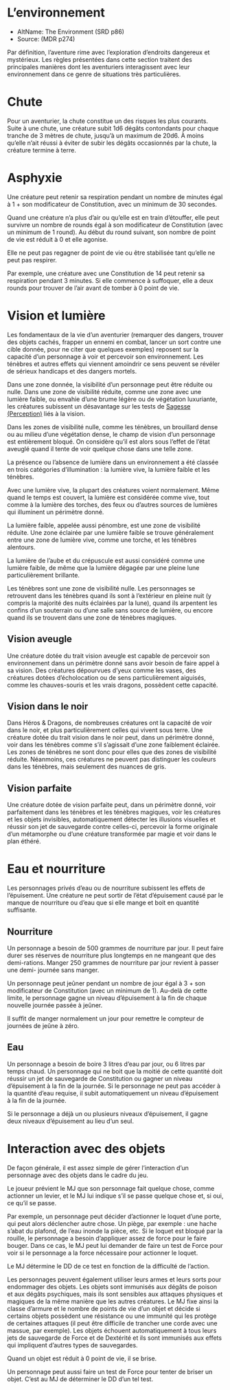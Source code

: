 
[][Items]

# L’environnement

- AltName: The Environment (SRD p86)
- Source: (MDR p274)

Par définition, l’aventure rime avec l’exploration d’endroits dangereux et mystérieux. Les règles présentées dans cette section traitent des principales manières dont les aventuriers interagissent avec leur environnement dans ce genre de situations très particulières.

[][Generic]

# Chute

Pour un aventurier, la chute constitue un des risques les plus courants. Suite à une chute, une créature subit 1d6 dégâts contondants pour chaque tranche de 3 mètres de chute, jusqu’à un maximum de 20d6. À moins qu’elle n’ait réussi à éviter de subir les dégâts occasionnés par la chute, la créature termine à terre.

[][Generic]

# Asphyxie

Une créature peut retenir sa respiration pendant un nombre de minutes égal à 1 + son modificateur de Constitution, avec un minimum de 30 secondes.

Quand une créature n’a plus d’air ou qu’elle est en train d’étouffer, elle peut survivre un nombre de rounds égal à son modificateur de Constitution (avec un minimum de 1 round). Au début du round suivant, son nombre de point de vie est réduit à 0 et elle agonise.

Elle ne peut pas regagner de point de vie ou être stabilisée tant qu’elle ne peut pas respirer.

Par exemple, une créature avec une Constitution de 14 peut retenir sa respiration pendant 3 minutes. Si elle commence à suffoquer, elle a deux rounds pour trouver de l’air avant de tomber à 0 point de vie.

[][Generic]

# Vision et lumière

Les fondamentaux de la vie d’un aventurier (remarquer des dangers, trouver des objets cachés, frapper un ennemi en combat, lancer un sort contre une cible donnée, pour ne citer que quelques exemples) reposent sur la capacité d’un personnage à voir et percevoir son environnement. Les ténèbres et autres effets qui viennent amoindrir ce sens peuvent se révéler de sérieux handicaps et des dangers mortels.

Dans une zone donnée, la visibilité d’un personnage peut être réduite ou nulle. Dans une zone de visibilité réduite, comme une zone avec une lumière faible, ou envahie d’une brume légère ou de végétation luxuriante, les créatures subissent un désavantage sur les tests de [Sagesse (Perception)] liés à la vision.

Dans les zones de visibilité nulle, comme les ténèbres, un brouillard dense ou au milieu d’une végétation dense, le champ de vision d’un personnage est entièrement bloqué. On considère qu’il est alors sous l’effet de l’état aveuglé quand il tente de voir quelque chose dans une telle zone.

La présence ou l’absence de lumière dans un environnement a été classée en trois catégories d’illumination : la lumière vive, la lumière faible et les ténèbres.

Avec une lumière vive, la plupart des créatures voient normalement. Même quand le temps est couvert, la lumière est considérée comme vive, tout comme à la lumière des torches, des feux ou d’autres sources de lumières qui illuminent un périmètre donné.

La lumière faible, appelée aussi pénombre, est une zone de visibilité réduite. Une zone éclairée par une lumière faible se trouve généralement entre une zone de lumière vive, comme une torche, et les ténèbres alentours.

La lumière de l’aube et du crépuscule est aussi considéré comme une lumière faible, de même que la lumière dégagée par une pleine lune particulièrement brillante.

Les ténèbres sont une zone de visibilité nulle. Les personnages se retrouvent dans les ténèbres quand ils sont à l’extérieur en pleine nuit (y compris la majorité des nuits éclairées par la lune), quand ils arpentent les confins d’un souterrain ou d’une salle sans source de lumière, ou encore quand ils se trouvent dans une zone de ténèbres magiques.

[][Generic]

## Vision aveugle

Une créature dotée du trait vision aveugle est capable de percevoir son environnement dans un périmètre donné sans avoir besoin de faire appel à sa vision. Des créatures dépourvues d’yeux comme les vases, des créatures dotées d’écholocation ou de sens particulièrement aiguisés, comme les chauves-souris et les vrais dragons, possèdent cette capacité.

[][Generic]

## Vision dans le noir

Dans Héros & Dragons, de nombreuses créatures ont la capacité de voir dans le noir, et plus particulièrement celles qui vivent sous terre. Une créature dotée du trait vision dans le noir peut, dans un périmètre donné, voir dans les ténèbres comme s’il s’agissait d’une zone faiblement éclairée. Les zones de ténèbres ne sont donc pour elles que des zones de visibilité réduite. Néanmoins, ces créatures ne peuvent pas distinguer les couleurs dans les ténèbres, mais seulement des nuances de gris.

[][Generic]

## Vision parfaite

Une créature dotée de vision parfaite peut, dans un périmètre donné, voir parfaitement dans les ténèbres et les ténèbres magiques, voir les créatures et les objets invisibles, automatiquement détecter les illusions visuelles et réussir son jet de sauvegarde contre celles-ci, percevoir la forme originale d’un métamorphe ou d’une créature transformée par magie et voir dans le plan éthéré.

[][Generic]

# Eau et nourriture

Les personnages privés d’eau ou de nourriture subissent les effets de l’épuisement. Une créature ne peut sortir de l’état d’épuisement causé par le manque de nourriture ou d’eau que si elle mange et boit en quantité suffisante.

[][Generic]

## Nourriture

Un personnage a besoin de 500 grammes de nourriture par jour. Il peut faire durer ses réserves de nourriture plus longtemps en ne mangeant que des demi-rations. Manger 250 grammes de nourriture par jour revient à passer une demi- journée sans manger.

Un personnage peut jeûner pendant un nombre de jour égal à 3 + son modificateur de Constitution (avec un minimum de 1). Au-delà de cette limite, le personnage gagne un niveau d’épuisement à la fin de chaque nouvelle journée passée à jeûner.

Il suffit de manger normalement un jour pour remettre le compteur de journées de jeûne à zéro.

[][Generic]

## Eau

Un personnage a besoin de boire 3 litres d’eau par jour, ou 6 litres par temps chaud. Un personnage qui ne boit que la moitié de cette quantité doit réussir un jet de sauvegarde de Constitution ou gagner un niveau d’épuisement à la fin de la journée. Si le personnage ne peut pas accéder à la quantité d’eau requise, il subit automatiquement un niveau d’épuisement à la fin de la journée.

Si le personnage a déjà un ou plusieurs niveaux d’épuisement, il gagne deux niveaux d’épuisement au lieu d’un seul.

[][Generic]

# Interaction avec des objets

De façon générale, il est assez simple de gérer l’interaction d’un personnage avec des objets dans le cadre du jeu.

Le joueur prévient le MJ que son personnage fait quelque chose, comme actionner un levier, et le MJ lui indique s’il se passe quelque chose et, si oui, ce qu’il se passe.

Par exemple, un personnage peut décider d’actionner le loquet d’une porte, qui peut alors déclencher autre chose. Un piège, par exemple : une hache s’abat du plafond, de l’eau inonde la pièce, etc. Si le loquet est bloqué par la rouille, le personnage a besoin d’appliquer assez de force pour le faire bouger. Dans ce cas, le MJ peut lui demander de faire un test de Force pour voir si le personnage a la force nécessaire pour actionner le loquet.

Le MJ détermine le DD de ce test en fonction de la difficulté de l’action.

Les personnages peuvent également utiliser leurs armes et leurs sorts pour endommager des objets. Les objets sont immunisés aux dégâts de poison et aux dégâts psychiques, mais ils sont sensibles aux attaques physiques et magiques de la même manière que les autres créatures. Le MJ fixe ainsi la classe d’armure et le nombre de points de vie d’un objet et décide si certains objets possèdent une résistance ou une immunité qui les protège de certaines attaques (il peut être difficile de trancher une corde avec une massue, par exemple). Les objets échouent automatiquement à tous leurs jets de sauvegarde de Force et de Dextérité et ils sont immunisés aux effets qui impliquent d’autres types de sauvegardes.

Quand un objet est réduit à 0 point de vie, il se brise.

Un personnage peut aussi faire un test de Force pour tenter de briser un objet. C’est au MJ de déterminer le DD d’un tel test.

[Perception]: abilities_wisdom_hd.md#perception
[Sagesse]: abilities_wisdom_hd.md#sagesse

[Sagesse (Perception)]: abilities_wisdom_hd.md#perception


[Items]: #
[Generic]: #
